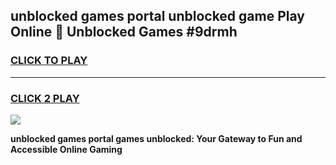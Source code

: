 
## unblocked games portal unblocked game Play Online 👋 Unblocked Games #9drmh
<h3>
<a href="https://premium.freeplayer.one?title=unblocked_games_portal&ref=21F">CLICK TO PLAY</a></h3>
<hr>

<h3>
<a href="https://premium.freeplayer.one?title=unblocked_games_portal&ref=21F">CLICK 2 PLAY</a>
  
</h3>

<a href="https://premium.freeplayer.one?title=unblocked_games_portal&ref=21F/"><img src="https://clearcache.store/games.png"></a>


**unblocked games portal games unblocked: Your Gateway to Fun and Accessible Online Gaming**
